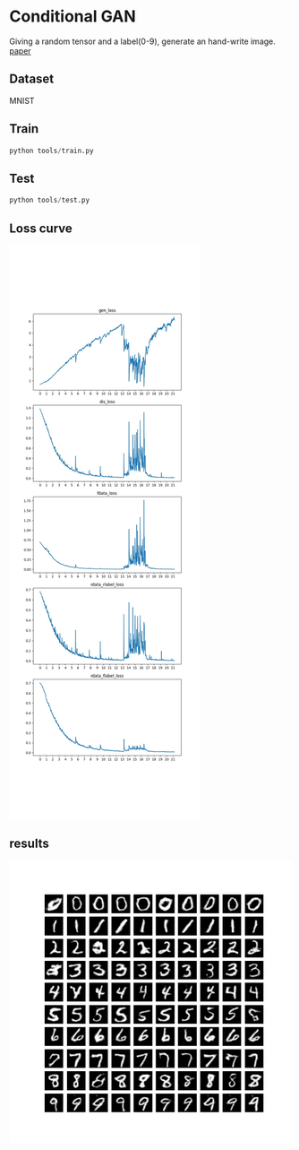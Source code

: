 # Conditional GAN
Giving a random tensor and a label(0-9), generate an hand-write image.
[paper](https://arxiv.org/pdf/1411.1784.pdf)
## Dataset
MNIST
## Train
```python
python tools/train.py
```
## Test
```python
python tools/test.py
```
## Loss curve
![loss.jpg](results/loss.jpg)
## results
![epoch16.jpg](results/epoch16.jpg)

